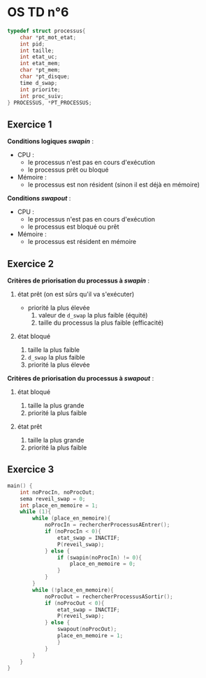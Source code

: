 # OS TD n°6

```C
typedef struct processus{
    char *pt_mot_etat;
    int pid;
    int taille;
    int etat_uc;
    int etat_mem;
    char *pt_mem;
    char *pt_disque;
    time d_swap;
    int priorite;
    int proc_suiv;
} PROCESSUS, *PT_PROCESSUS;
```

## Exercice 1

**Conditions logiques _swapin_** :
- CPU :
    - le processus n'est pas en cours d'exécution
    - le processus prêt ou bloqué
- Mémoire : 
    - le processus est non résident (sinon il est déjà en mémoire)

**Conditions _swapout_** :
- CPU : 
  - le processus n'est pas en cours d'exécution
  - le processus est bloqué ou prêt
- Mémoire : 
  - le processus est résident en mémoire


## Exercice 2
**Critères de priorisation du processus à _swapin_** :
1. état prêt (on est sûrs qu'il va s'exécuter)
   - priorité la plus élevée
     1) valeur de `d_swap` la plus faible (équité)
     2) taille du processus la plus faible (efficacité)
   
2. état bloqué
   1) taille la plus faible
   2) `d_swap` la plus faible
   3) priorité la plus élevée

**Critères de priorisation du processus à _swapout_** :
1. état bloqué
   1) taille la plus grande
   2) priorité la plus faible 

2. état prêt
   1) taille la plus grande
   2) priorité la plus faible


## Exercice 3
```C
main() {
    int noProcIn, noProcOut;
    sema reveil_swap = 0;
    int place_en_memoire = 1;
    while (1){
        while (place_en_memoire){
            noProcIn = rechercherProcessusAEntrer();
            if (noProcIn < 0){
                etat_swap = INACTIF;
                P(reveil_swap);
            } else {
                if (swapin(noProcIn) != 0){
                    place_en_memoire = 0;
                }
            }
        }
        while (!place_en_memoire){
            noProcOut = rechercherProcessusASortir();
            if (noProcOut < 0){
                etat_swap = INACTIF;
                P(reveil_swap);
            } else {
                swapout(noProcOut);
                place_en_memoire = 1;
                }
            }
        }
    }
}

```

